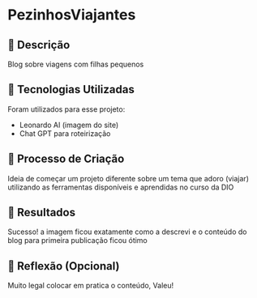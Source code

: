# PezinhosViajantes

## 📒 Descrição
Blog sobre viagens com filhas pequenos

## 🤖 Tecnologias Utilizadas
Foram utilizados para esse projeto: 
- Leonardo AI (imagem do site)
- Chat GPT para roteirização
  
## 🧐 Processo de Criação
Ideia de começar um projeto diferente sobre um tema que adoro (viajar) utilizando as ferramentas disponíveis e aprendidas no curso da DIO

## 🚀 Resultados
Sucesso! a imagem ficou exatamente como a descrevi e o conteúdo do blog para primeira publicação ficou ótimo

## 💭 Reflexão (Opcional)
Muito legal colocar em pratica o conteúdo, Valeu!
